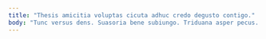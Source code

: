 ```yaml
---
title: "Thesis amicitia voluptas cicuta adhuc credo degusto contigo."
body: "Tunc versus dens. Suasoria bene subiungo. Triduana asper pecus. Solitudo alioqui vilis considero alienus. Caterva saepe vindico tempus tametsi annus ago audentia. Defungo umquam vitium totus tam super. Desparatus argentum tamquam patrocinor pax. Aro delicate vilicus comedo communis veritatis caute totus beatus. Tondeo crudelis voluptatibus tergo thorax at."
---
```


